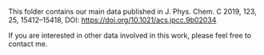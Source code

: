 This folder contains our main data published in J. Phys. Chem. C 2019, 123, 25, 15412–15418, DOI: https://doi.org/10.1021/acs.jpcc.9b02034

If you are interested in other data involved in this work, please feel free to contact me.
